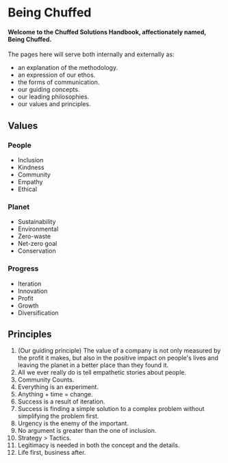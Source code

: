 # Being Chuffed

#### Welcome to the Chuffed Solutions Handbook, affectionately named, Being Chuffed.

The pages here will serve both internally and externally as:
- an explanation of the methodology.
- an expression of our ethos.
- the forms of communication.
- our guiding concepts.
- our leading philosophies. 
- our values and principles.

## Values
### People
- Inclusion
- Kindness
- Community
- Empathy
- Ethical
### Planet
- Sustainability
- Environmental
- Zero-waste
- Net-zero goal
- Conservation
### Progress
- Iteration
- Innovation
- Profit
- Growth
- Diversification

## Principles

1. (Our guiding principle) The value of a company is not only measured by the profit it makes, but also in the positive impact on people's lives and leaving the planet in a better place than they found it.
2. All we ever really do is tell empathetic stories about people.
3. Community Counts.
4. Everything is an experiment.
5. Anything + time = change.
6. Success is a result of iteration.
7. Success is finding a simple solution to a complex problem without simplifying the problem first.
8. Urgency is the enemy of the important.
9. No argument is greater than the one of inclusion.
10. Strategy > Tactics.
11. Legitimacy is needed in both the concept and the details.
12. Life first, business after. 